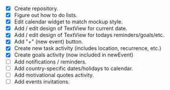 - [x] Create repository.
- [x] Figure out how to do lists.
- [x] Edit calendar widget to match mockup style.
- [x] Add / edit design of TextView for current date.
- [x] Add / edit design of TextView for todays reminders/goals/etc.
- [x] Add "+" (new event) button.
- [x] Create new task activity (includes location, recurrence, etc.)
- [x] Create goals activity (now included in newEvent)
- [ ] Add notifications / reminders.
- [ ] Add country-specific dates/holidays to calendar.
- [ ] Add motivational quotes activity.
- [ ] Add events invitations.

